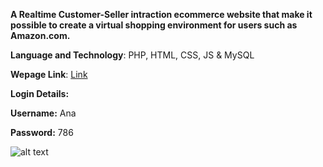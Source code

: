 **A Realtime Customer-Seller intraction ecommerce website that make it possible to create a virtual shopping environment for users such as Amazon.com.**

**Language and Technology**: PHP, HTML, CSS, JS & MySQL

**Wepage Link**: [Link](http://pluto-update.epizy.com/Pluto-Update-master/index.html)

**Login Details:** 

**Username:** Ana

**Password:** 786

![alt text](https://github.com/johmn123-wq/Pluto-Update/tree/master/back_images/abs.jpg?raw=true)
